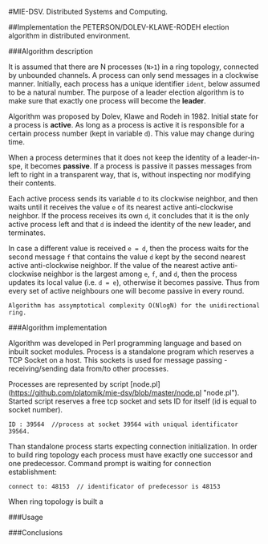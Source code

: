 #MIE-DSV. Distributed Systems and Computing.



##Implementation the PETERSON/DOLEV-KLAWE-RODEH election algorithm in distributed environment.



###Algorithm description

It is assumed that there are N processes (`N>1`) in a ring topology, connected by unbounded channels. A process can only send messages in a clockwise manner. Initially, each process has a unique identifier `ident`, below assumed to be a natural number. The purpose of a leader election algorithm is to make sure that exactly one process will become the **leader**. 

Algorithm was proposed by Dolev, Klawe and Rodeh in 1982. Initial state for a process is **active**. As long as a process is active it is responsible for a certain process number (kept in variable `d`). This value may change during time. 

When a process determines that it does not keep the identity of a leader-in-spe, it becomes **passive**. If a process is passive it passes messages from left to right in a transparent way, that is, without inspecting nor modifying their contents. 

Each active process sends its variable `d` to its clockwise neighbor, and then  waits until it receives the value `e` of its nearest active anti-clockwise neighbor. If the process receives its own `d`, it concludes that it is the only active process left  and that `d` is indeed the identity of the new leader, and terminates. 

In case a different value is received `e = d`, then the process waits for the second message `f` that contains the value `d` kept by the second nearest active anti-clockwise neighbor. If the value of the nearest active anti-clockwise neighbor is the largest among `e`, `f`, and `d`, then the process updates its local value (i.e. `d = e`), otherwise it becomes passive. Thus from every set of active neighbours one will become passive in every round. 

	Algorithm has assymptotical complexity O(NlogN) for the unidirectional ring.
	

###Algorithm implementation

Algorithm was developed in Perl programming language and based on inbuilt socket modules. Process is a standalone program which reserves a TCP Socket on a host. This sockets is used for message passing - receiving/sending data from/to other processes.

Processes are represented by script [node.pl] (https://github.com/platomik/mie-dsv/blob/master/node.pl "node.pl"). Started script reserves a free tcp socket and sets ID for itself (id is equal to socket number). 
	
	ID : 39564	//process at socket 39564 with uniqual identificator 39564.

Than standalone process starts expecting connection initialization. In order to build ring topology each process must have exactly one successor and one predecessor. Command prompt is waiting for connection establishment:

	connect to: 48153  // identificator of predecessor is 48153

When ring topology is built a 


###Usage


###Conclusions
